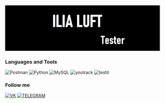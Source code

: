 ![Header](https://github.com/IliaLuft/IliaLuft/blob/main/assets/ILIALUFTPNG.jpg)

### Languages and Tools
![Postman](https://img.shields.io/badge/-Postman-000?style=for-the-badge&logo=Postman&logoColor=FF7F50) ![Python](https://img.shields.io/badge/-Python-000?style=for-the-badge&logo=Python&logoColor=039BES) ![MySQL](https://img.shields.io/badge/-MySQL-000?style=for-the-badge&logo=MySQL&logoColor=1565C0) ![youtrack](https://img.shields.io/badge/-youtrack-000?style=for-the-badge&logo=youtrack&logoColor=FF80AB) ![testit](https://img.shields.io/badge/-testit-000?style=for-the-badge&logo=testit&logoColor=3E77B6)



### Follow me
[![VK](https://img.shields.io/badge/-VK-000?style=for-the-badge&logo=VK&logoColor=0077FF)](https://vk.com/id_luft_ilia) [![TELEGRAM](https://img.shields.io/badge/-TELEGRAM-000?style=for-the-badge&logo=TELEGRAM&logoColor=0088CC)](https://t.me/ilialuft)